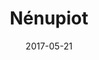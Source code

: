 ---
layout: post
title: "Nénupiot"
date: 2017-05-21
categories: [Horde]
image: http://www.pokepedia.fr/images/f/f4/N%C3%A9nupiot-RS.png
caught: Nénupiot
location: Route 114
level: 9
version: AS
---
